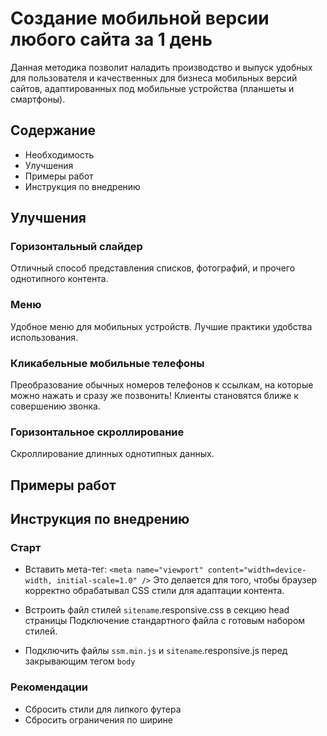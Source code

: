 # Создание мобильной версии любого сайта за 1 день

Данная методика позволит наладить производство и выпуск удобных для пользователя и качественных для бизнеса мобильных версий сайтов, адаптированных под мобильные устройства (планшеты и смартфоны).

## Содержание

- Необходимость
- Улучшения
- Примеры работ
- Инструкция по внедрению

## Улучшения

### Горизонтальный слайдер

Отличный способ представления списков, фотографий, и прочего однотипного контента.

### Меню

Удобное меню для мобильных устройств. Лучшие практики удобства использования.

### Кликабельные мобильные телефоны

Преобразование обычных номеров телефонов к ссылкам, на которые можно нажать и сразу же позвонить! 
Клиенты становятся ближе к совершению звонка.

### Горизонтальное скроллирование

Скроллирование длинных однотипных данных.


## Примеры работ




## Инструкция по внедрению

### Старт

- Вставить мета-тег: `<meta name="viewport" content="width=device-width, initial-scale=1.0" />`
Это делается для того, чтобы браузер корректно обрабатывал CSS стили для адаптации контента.

- Встроить файл стилей `sitename`.responsive.css в секцию head страницы
Подключение стандартного файла с готовым набором стилей.

- Подключить файлы `ssm.min.js` и `sitename`.responsive.js перед закрывающим тегом `body`

### Рекомендации

- Сбросить стили для липкого футера
- Сбросить ограничения по ширине
